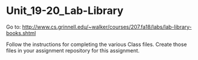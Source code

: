 # Unit_19-20_Lab-Library

Go to: http://www.cs.grinnell.edu/~walker/courses/207.fa18/labs/lab-library-books.shtml

Follow the instructions for completing the various Class files.
Create those files in your assignment repository for this assignment.  
